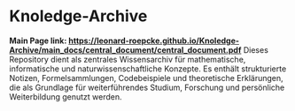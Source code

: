 # Knoledge-Archive
**Main Page link: https://leonard-roepcke.github.io/Knoledge-Archive/main_docs/central_document/central_document.pdf**
Dieses Repository dient als zentrales Wissensarchiv für mathematische, informatische und naturwissenschaftliche Konzepte. Es enthält strukturierte Notizen, Formelsammlungen, Codebeispiele und theoretische Erklärungen, die als Grundlage für weiterführendes Studium, Forschung und persönliche Weiterbildung genutzt werden.
